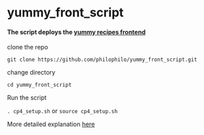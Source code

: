 # yummy_front_script

#### The script deploys the [yummy recipes frontend](https://github.com/philophilo/yummy-react)

clone the repo

`git clone https://github.com/philophilo/yummy_front_script.git`

change directory

`cd yummy_front_script`

Run the script

`. cp4_setup.sh` or `source cp4_setup.sh`

More detailed explanation [here](https://medium.com/@phil.kwesiga/automate-deploying-python-flask-api-and-react-redux-frontend-to-aws-ec2-instances-ea17ea4a64a5)
